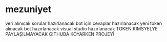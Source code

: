 # mezuniyet
veri alınıcak
sorular hazırlanacak bot için
cevaplar hazırlanacak
yeni token alınacak
bot hazırlanacak visual studio hazırlanacak
TOKEN KIMSYELYE  PAYLAŞILMAYACAK GITHUBA KOYARKEN PROJEYİ

